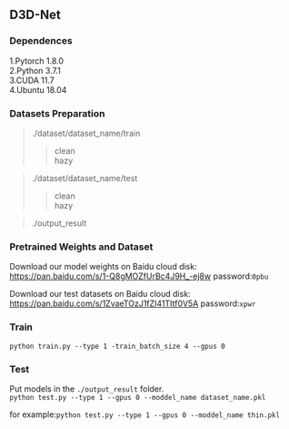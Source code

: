 ## D3D-Net

### Dependences
1.Pytorch 1.8.0  
2.Python 3.7.1  
3.CUDA 11.7  
4.Ubuntu 18.04    

### Datasets Preparation
> ./dataset/dataset_name/train
>> clean  
>> hazy

> ./dataset/dataset_name/test 
>> clean  
>> hazy

> ./output_result

### Pretrained Weights and Dataset  
Download our model weights on Baidu cloud disk:  
https://pan.baidu.com/s/1-Q8gMOZfUrBc4J9H_-ej8w password:`0pbu`

Download our test datasets on Baidu cloud disk:  
https://pan.baidu.com/s/1ZvaeTOzJ1fZI41TItf0V5A password:`xpwr`

### Train  
 `python train.py --type 1 -train_batch_size 4 --gpus 0 `

### Test
Put models in the `./output_result` folder.   
`python test.py --type 1 --gpus 0 --moddel_name dataset_name.pkl `

for example:`python test.py --type 1 --gpus 0 --moddel_name thin.pkl `

